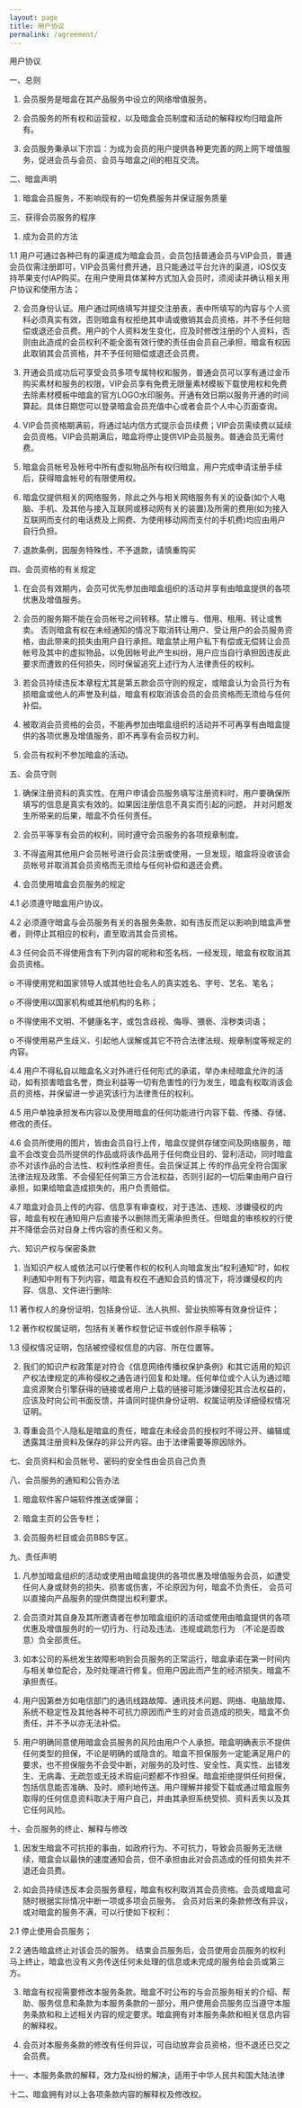 ```yaml
---
layout: page
title: 用户协议
permalink: /agreement/
---
```


用户协议

一、总则

1. 会员服务是暗盒在其产品服务中设立的网络增值服务。

2. 会员服务的所有权和运营权，以及暗盒会员制度和活动的解释权均归暗盒所有。

3. 会员服务秉承以下宗旨：为成为会员的用户提供各种更完善的网上网下增值服务，促进会员与会员、会员与暗盒之间的相互交流。

二、暗盒声明

1. 暗盒会员服务，不影响现有的一切免费服务并保证服务质量

三、获得会员服务的程序

1. 成为会员的方法

1.1 用户可通过各种已有的渠道成为暗盒会员，会员包括普通会员与VIP会员，普通会员仅需注册即可，VIP会员需付费开通，且只能通过平台允许的渠道，iOS仅支持苹果支付IAP购买。在用户使用具体某种方式加入会员时，须阅读并确认相关用户协议和使用方法；

2. 会员身份认证。用户通过网络填写并提交注册表，表中所填写的内容与个人资料必须真实有效，否则暗盒有权拒绝其申请或撤销其会员资格，并不予任何赔偿或退还会员费。用户的个人资料发生变化，应及时修改注册的个人资料，否则由此造成的会员权利不能全面有效行使的责任由会员自己承担，暗盒有权因此取销其会员资格，并不予任何赔偿或退还会员费。

3. 开通会员成功后可享受会员多项专属特权和服务，普通会员可以享有通过金币购买素材和服务的权限，VIP会员享有免费无限量素材模板下载使用权和免费去除素材模板中暗盒的官方LOGO水印服务。开通有效日期以服务开通的时间算起。具体日期您可以登录暗盒会员充值中心或者会员个人中心页面查询。

4. VIP会员资格期满前，将通过站内信方式提示会员续费；VIP会员需续费以延续会员资格。VIP会员期满后，暗盒将停止提供VIP会员服务。普通会员无需付费。

5. 暗盒会员帐号及帐号中所有虚拟物品所有权归暗盒，用户完成申请注册手续后，获得暗盒帐号的有限使用权。

6. 暗盒仅提供相关的网络服务，除此之外与相关网络服务有关的设备(如个人电脑、手机、及其他与接入互联网或移动网有关的装置)及所需的费用(如为接入互联网而支付的电话费及上网费、为使用移动网而支付的手机费)均应由用户自行负担。

7. 退款条例，因服务特殊性，不予退款，请慎重购买

四、会员资格的有关规定

1. 在会员有效期内，会员可优先参加由暗盒组织的活动并享有由暗盒提供的各项优惠及增值服务。

2. 会员的服务期不能在会员帐号之间转移。禁止赠与、借用、租用、转让或售卖。 否则暗盒有权在未经通知的情况下取消转让用户、受让用户的会员服务资格，由此带来的损失由用户自行承担。暗盒禁止用户私下有偿或无偿转让会员帐号及其中的虚拟物品，以免因帐号此产生纠纷，用户应当自行承担因违反此要求而遭致的任何损失，同时保留追究上述行为人法律责任的权利。

3. 若会员持续违反本章程尤其是第五款会员守则的规定，或暗盒认为会员行为有损暗盒或他人的声誉及利益，暗盒有权取消该会员的会员资格而无须给与任何补偿。

4. 被取消会员资格的会员，不能再参加由暗盒组织的活动并不可再享有由暗盒提供的各项优惠及增值服务，即不再享有会员权力利。

5. 会员有权利不参加暗盒的活动。

五、会员守则

1. 确保注册资料的真实性。在用户申请会员服务填写注册资料时，用户要确保所填写的信息是真实有效的。如果因注册信息不真实而引起的问题， 并对问题发生所带来的后果，暗盒不负任何责任。

2. 会员平等享有会员的权利，同时遵守会员服务的各项规章制度。

3. 不得盗用其他用户会员帐号进行会员注册或使用，一旦发现，暗盒将没收该会员帐号并取消其会员资格而无须给与任何补偿和退还会费。

4. 会员使用暗盒会员服务的规定

4.1 必须遵守暗盒用户协议。

4.2 必须遵守暗盒与会员服务有关的各服务条款，如有违反而足以影响到暗盒声誉者，则停止其相应的权利，直至取消其会员资格。

4.3 任何会员不得使用含有下列内容的呢称和签名档，一经发现，暗盒有权取消其会员资格。

o 不得使用党和国家领导人或其他社会名人的真实姓名、字号、艺名、笔名；

o 不得使用以国家机构或其他机构的名称；

o 不得使用不文明、不健康名字，或包含歧视、侮辱、猥亵、淫秽类词语；

o 不得使用易产生歧义、引起他人误解或其它不符合法律法规、规章制度等规定的内容。

4.4 用户不得私自以暗盒名义对外进行任何形式的承诺，举办未经暗盒允许的活动，如有损害暗盒名誉，商业利益等一切有危害性的行为发生，暗盒有权取消该会员的资格，并保留进一步追究该行为法律责任的权利。

4.5 用户单独承担发布内容以及使用暗盒的任何功能进行内容下载、传播、存储、修改的责任。

4.6 会员所使用的图片，皆由会员自行上传，暗盒仅提供存储空间及网络服务，暗盒不会改变会员所提供的作品或将该作品用于任何商业目的、营利活动，同时暗盒亦不对该作品的合法性、权利性承担责任。会员保证其上
传的作品完全符合国家法律法规及政策、不会侵犯任何第三方合法权益，否则引起的一切后果由用户自行承担，如果给暗盒造成损失的，用户负责赔偿。

4.7 暗盒对会员上传的内容、信息享有审查权，对于违法、违规、涉嫌侵权的内容，暗盒有权在通知用户后直接予以删除而无需承担责任。但暗盒的审核权的行使并不降低会员对自身上传内容的责任和义务。

六、知识产权与保密条款

1. 当知识产权人或依法可以行使著作权的权利人向暗盒发出“权利通知”时，如权利通知中附有下列内容，暗盒有权在不通知会员的情况下，将涉嫌侵权的内容、信息、文件进行删除:

1.1 著作权人的身份证明，包括身份证、法人执照、营业执照等有效身份证件；

1.2 著作权权属证明，包括有关著作权登记证书或创作原手稿等；

1.3 侵权情况证明，包括被控侵权信息的内容、所在位置等。

2. 我们的知识产权政策是对符合《信息网络传播权保护条例》和其它适用的知识产权法律规定的声称侵权之通告进行回复和处理。任何单位或个人认为通过暗盒资源聚合引擎获得的链接或者用户上载的链接可能涉嫌侵犯其合法权益的，应该及时向公司书面反馈，并请同时提供身份证明、权属证明及详细侵权情况证明。

3. 尊重会员个人隐私是暗盒的责任，暗盒在未经会员的授权时不得公开、编辑或透露其注册资料及保存的非公开内容。由于法律需要等原因除外。

七、会员资料和会员帐号、密码的安全性由会员自己负责

八、会员服务的通知和公告办法

1. 暗盒软件客户端软件推送或弹窗；

2. 暗盒主页的公告专栏；

3. 会员服务栏目或会员BBS专区。

九、责任声明

1. 凡参加暗盒组织的活动或使用由暗盒提供的各项优惠及增值服务会员，如遭受任何人身或财务的损失、损害或伤害，不论原因为何，暗盒不负责任， 会员可以直接向产品服务的提供商提出权利要求。

2. 会员须对其自身及其所邀请者在参加暗盒组织的活动或使用由暗盒提供的各项优惠及增值服务时的一切行为、行动及违法、违规或疏忽行为 （不论是否故意）负全部责任。

3. 如本公司的系统发生故障影响到会员服务的正常运行，暗盒承诺在第一时间内与相关单位配合，及时处理进行修复。但用户因此而产生的经济损失，暗盒不承担责任。

4. 用户因第叁方如电信部门的通讯线路故障、通讯技术问题、网络、电脑故障、系统不稳定性及其他各种不可抗力原因而产生的对会员造成的损失，暗盒不负责任，并不予以亦无法补偿。

5. 用户明确同意使用暗盒会员服务的风险由用户个人承担。暗盒明确表示不提供任何类型的担保，不论是明确的或隐含的。暗盒不担保服务一定能满足用户的要求，也不担保服务不会受中断，对服务的及时性、安全性、真实性、出错发生、无病毒、无疏忽或无技术瑕疵问题都不作担保。暗盒拒绝提供任何担保，包括信息能否准确、及时、顺利地传送。用户理解并接受下载或通过暗盒服务取得的任何信息资料取决于用户自己，并由其承担系统受损、资料丢失以及其它任何风险。

十、会员服务的终止、解释与修改

1. 因发生暗盒不可抗拒的事由，如政府行为、不可抗力，导致会员服务无法继续，暗盒会以最快的速度通知会员，但不承担由此对会员造成的任何损失并不退还会员费。

2. 如会员持续违反本会员服务章程，暗盒有权利取消其会员资格。会员或暗盒可随时根据实际情况中断一项或多项会员服务。 会员对后来的条款修改有异议，或对暗盒的服务不满，可以行使如下权利：

2.1 停止使用会员服务；

2.2 通告暗盒终止对该会员的服务。 结束会员服务后，会员使用会员服务的权利马上终止，暗盒也没有义务传送任何未处理的信息或未完成的服务给会员或第三方。

3. 暗盒有权视需要修改本服务条款。暗盒不时公布的与会员服务相关的介绍、帮助、服务信息和条款为本服务条款的一部分，用户使用会员服务应当遵守本服务条款和和上述相关内容的规定要求。暗盒拥有对本服务条款和相关信息内容的解释权。

4. 会员对本服务条款的修改有任何异议，可自动放弃会员资格，但不退还已交之会员费。

十一、本服务条款的解释，效力及纠纷的解决，适用于中华人民共和国大陆法律

十二、暗盒拥有对以上各项条款内容的解释权及修改权。

